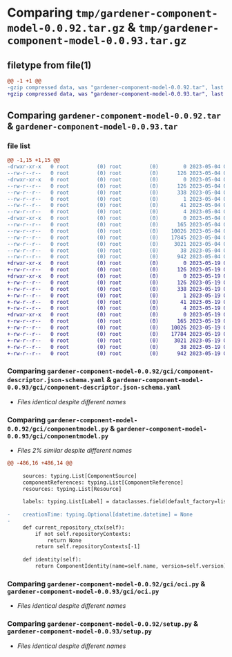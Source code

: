 # Comparing `tmp/gardener-component-model-0.0.92.tar.gz` & `tmp/gardener-component-model-0.0.93.tar.gz`

## filetype from file(1)

```diff
@@ -1 +1 @@
-gzip compressed data, was "gardener-component-model-0.0.92.tar", last modified: Thu May  4 08:46:35 2023, max compression
+gzip compressed data, was "gardener-component-model-0.0.93.tar", last modified: Fri May 19 05:47:01 2023, max compression
```

## Comparing `gardener-component-model-0.0.92.tar` & `gardener-component-model-0.0.93.tar`

### file list

```diff
@@ -1,15 +1,15 @@
-drwxr-xr-x   0 root         (0) root         (0)        0 2023-05-04 08:46:35.713161 gardener-component-model-0.0.92/
--rw-r--r--   0 root         (0) root         (0)      126 2023-05-04 08:46:35.713161 gardener-component-model-0.0.92/PKG-INFO
-drwxr-xr-x   0 root         (0) root         (0)        0 2023-05-04 08:46:35.713161 gardener-component-model-0.0.92/gardener_component_model.egg-info/
--rw-r--r--   0 root         (0) root         (0)      126 2023-05-04 08:46:35.000000 gardener-component-model-0.0.92/gardener_component_model.egg-info/PKG-INFO
--rw-r--r--   0 root         (0) root         (0)      338 2023-05-04 08:46:35.000000 gardener-component-model-0.0.92/gardener_component_model.egg-info/SOURCES.txt
--rw-r--r--   0 root         (0) root         (0)        1 2023-05-04 08:46:35.000000 gardener-component-model-0.0.92/gardener_component_model.egg-info/dependency_links.txt
--rw-r--r--   0 root         (0) root         (0)       41 2023-05-04 08:46:35.000000 gardener-component-model-0.0.92/gardener_component_model.egg-info/requires.txt
--rw-r--r--   0 root         (0) root         (0)        4 2023-05-04 08:46:35.000000 gardener-component-model-0.0.92/gardener_component_model.egg-info/top_level.txt
-drwxr-xr-x   0 root         (0) root         (0)        0 2023-05-04 08:46:35.713161 gardener-component-model-0.0.92/gci/
--rw-r--r--   0 root         (0) root         (0)      165 2023-05-04 08:45:08.000000 gardener-component-model-0.0.92/gci/__init__.py
--rw-r--r--   0 root         (0) root         (0)    10026 2023-05-04 08:45:09.000000 gardener-component-model-0.0.92/gci/component-descriptor.json-schema.yaml
--rw-r--r--   0 root         (0) root         (0)    17845 2023-05-04 08:45:08.000000 gardener-component-model-0.0.92/gci/componentmodel.py
--rw-r--r--   0 root         (0) root         (0)     3021 2023-05-04 08:45:08.000000 gardener-component-model-0.0.92/gci/oci.py
--rw-r--r--   0 root         (0) root         (0)       38 2023-05-04 08:46:35.713161 gardener-component-model-0.0.92/setup.cfg
--rw-r--r--   0 root         (0) root         (0)      942 2023-05-04 08:45:08.000000 gardener-component-model-0.0.92/setup.py
+drwxr-xr-x   0 root         (0) root         (0)        0 2023-05-19 05:47:01.346053 gardener-component-model-0.0.93/
+-rw-r--r--   0 root         (0) root         (0)      126 2023-05-19 05:47:01.346053 gardener-component-model-0.0.93/PKG-INFO
+drwxr-xr-x   0 root         (0) root         (0)        0 2023-05-19 05:47:01.346053 gardener-component-model-0.0.93/gardener_component_model.egg-info/
+-rw-r--r--   0 root         (0) root         (0)      126 2023-05-19 05:47:01.000000 gardener-component-model-0.0.93/gardener_component_model.egg-info/PKG-INFO
+-rw-r--r--   0 root         (0) root         (0)      338 2023-05-19 05:47:01.000000 gardener-component-model-0.0.93/gardener_component_model.egg-info/SOURCES.txt
+-rw-r--r--   0 root         (0) root         (0)        1 2023-05-19 05:47:01.000000 gardener-component-model-0.0.93/gardener_component_model.egg-info/dependency_links.txt
+-rw-r--r--   0 root         (0) root         (0)       41 2023-05-19 05:47:01.000000 gardener-component-model-0.0.93/gardener_component_model.egg-info/requires.txt
+-rw-r--r--   0 root         (0) root         (0)        4 2023-05-19 05:47:01.000000 gardener-component-model-0.0.93/gardener_component_model.egg-info/top_level.txt
+drwxr-xr-x   0 root         (0) root         (0)        0 2023-05-19 05:47:01.346053 gardener-component-model-0.0.93/gci/
+-rw-r--r--   0 root         (0) root         (0)      165 2023-05-19 05:44:42.000000 gardener-component-model-0.0.93/gci/__init__.py
+-rw-r--r--   0 root         (0) root         (0)    10026 2023-05-19 05:44:43.000000 gardener-component-model-0.0.93/gci/component-descriptor.json-schema.yaml
+-rw-r--r--   0 root         (0) root         (0)    17784 2023-05-19 05:44:42.000000 gardener-component-model-0.0.93/gci/componentmodel.py
+-rw-r--r--   0 root         (0) root         (0)     3021 2023-05-19 05:44:42.000000 gardener-component-model-0.0.93/gci/oci.py
+-rw-r--r--   0 root         (0) root         (0)       38 2023-05-19 05:47:01.346053 gardener-component-model-0.0.93/setup.cfg
+-rw-r--r--   0 root         (0) root         (0)      942 2023-05-19 05:44:42.000000 gardener-component-model-0.0.93/setup.py
```

### Comparing `gardener-component-model-0.0.92/gci/component-descriptor.json-schema.yaml` & `gardener-component-model-0.0.93/gci/component-descriptor.json-schema.yaml`

 * *Files identical despite different names*

### Comparing `gardener-component-model-0.0.92/gci/componentmodel.py` & `gardener-component-model-0.0.93/gci/componentmodel.py`

 * *Files 2% similar despite different names*

```diff
@@ -486,16 +486,14 @@
 
     sources: typing.List[ComponentSource]
     componentReferences: typing.List[ComponentReference]
     resources: typing.List[Resource]
 
     labels: typing.List[Label] = dataclasses.field(default_factory=list)
 
-    creationTime: typing.Optional[datetime.datetime] = None
-
     def current_repository_ctx(self):
         if not self.repositoryContexts:
             return None
         return self.repositoryContexts[-1]
 
     def identity(self):
         return ComponentIdentity(name=self.name, version=self.version)
```

### Comparing `gardener-component-model-0.0.92/gci/oci.py` & `gardener-component-model-0.0.93/gci/oci.py`

 * *Files identical despite different names*

### Comparing `gardener-component-model-0.0.92/setup.py` & `gardener-component-model-0.0.93/setup.py`

 * *Files identical despite different names*

